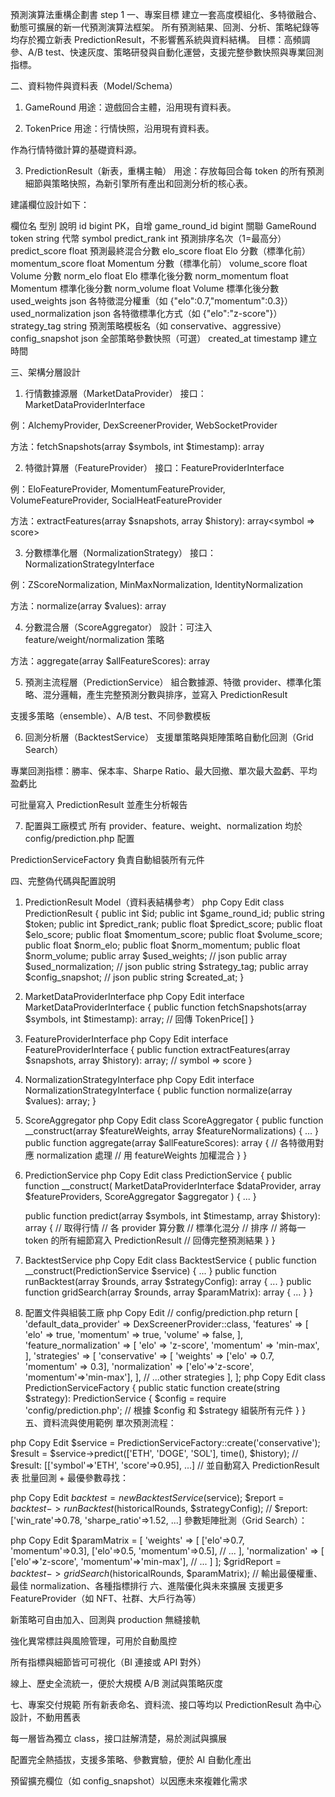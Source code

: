 預測演算法重構企劃書 step 1
一、專案目標
建立一套高度模組化、多特徵融合、動態可擴展的新一代預測演算法框架。
所有預測結果、回測、分析、策略紀錄等均存於獨立新表 PredictionResult，不影響舊系統與資料結構。
目標：高頻調參、A/B test、快速灰度、策略研發與自動化運營，支援完整參數快照與專業回測指標。

二、資料物件與資料表（Model/Schema）
1. GameRound
用途：遊戲回合主體，沿用現有資料表。

2. TokenPrice
用途：行情快照，沿用現有資料表。

作為行情特徵計算的基礎資料源。

3. PredictionResult（新表，重構主軸）
用途：存放每回合每 token 的所有預測細節與策略快照，為新引擎所有產出和回測分析的核心表。

建議欄位設計如下：

欄位名	型別	說明
id	bigint	PK，自增
game_round_id	bigint	關聯 GameRound
token	string	代幣 symbol
predict_rank	int	預測排序名次（1=最高分）
predict_score	float	預測最終混合分數
elo_score	float	Elo 分數（標準化前）
momentum_score	float	Momentum 分數（標準化前）
volume_score	float	Volume 分數
norm_elo	float	Elo 標準化後分數
norm_momentum	float	Momentum 標準化後分數
norm_volume	float	Volume 標準化後分數
used_weights	json	各特徵混分權重（如 {"elo":0.7,"momentum":0.3}）
used_normalization	json	各特徵標準化方式（如 {"elo":"z-score"}）
strategy_tag	string	預測策略模板名（如 conservative、aggressive）
config_snapshot	json	全部策略參數快照（可選）
created_at	timestamp	建立時間

三、架構分層設計
1. 行情數據源層（MarketDataProvider）
接口：MarketDataProviderInterface

例：AlchemyProvider, DexScreenerProvider, WebSocketProvider

方法：fetchSnapshots(array $symbols, int $timestamp): array<TokenPrice>

2. 特徵計算層（FeatureProvider）
接口：FeatureProviderInterface

例：EloFeatureProvider, MomentumFeatureProvider, VolumeFeatureProvider, SocialHeatFeatureProvider

方法：extractFeatures(array $snapshots, array $history): array<symbol => score>

3. 分數標準化層（NormalizationStrategy）
接口：NormalizationStrategyInterface

例：ZScoreNormalization, MinMaxNormalization, IdentityNormalization

方法：normalize(array $values): array

4. 分數混合層（ScoreAggregator）
設計：可注入 feature/weight/normalization 策略

方法：aggregate(array $allFeatureScores): array

5. 預測主流程層（PredictionService）
組合數據源、特徵 provider、標準化策略、混分邏輯，產生完整預測分數與排序，並寫入 PredictionResult

支援多策略（ensemble）、A/B test、不同參數模板

6. 回測分析層（BacktestService）
支援單策略與矩陣策略自動化回測（Grid Search）

專業回測指標：勝率、保本率、Sharpe Ratio、最大回撤、單次最大盈虧、平均盈虧比

可批量寫入 PredictionResult 並產生分析報告

7. 配置與工廠模式
所有 provider、feature、weight、normalization 均於 config/prediction.php 配置

PredictionServiceFactory 負責自動組裝所有元件

四、完整偽代碼與配置說明
1. PredictionResult Model（資料表結構參考）
php
Copy
Edit
class PredictionResult {
    public int $id;
    public int $game_round_id;
    public string $token;
    public int $predict_rank;
    public float $predict_score;
    public float $elo_score;
    public float $momentum_score;
    public float $volume_score;
    public float $norm_elo;
    public float $norm_momentum;
    public float $norm_volume;
    public array $used_weights; // json
    public array $used_normalization; // json
    public string $strategy_tag;
    public array $config_snapshot; // json
    public string $created_at;
}
2. MarketDataProviderInterface
php
Copy
Edit
interface MarketDataProviderInterface {
    public function fetchSnapshots(array $symbols, int $timestamp): array; // 回傳 TokenPrice[]
}
3. FeatureProviderInterface
php
Copy
Edit
interface FeatureProviderInterface {
    public function extractFeatures(array $snapshots, array $history): array; // symbol => score
}
4. NormalizationStrategyInterface
php
Copy
Edit
interface NormalizationStrategyInterface {
    public function normalize(array $values): array;
}
5. ScoreAggregator
php
Copy
Edit
class ScoreAggregator {
    public function __construct(array $featureWeights, array $featureNormalizations) { ... }
    public function aggregate(array $allFeatureScores): array {
        // 各特徵用對應 normalization 處理
        // 用 featureWeights 加權混合
    }
}
6. PredictionService
php
Copy
Edit
class PredictionService {
    public function __construct(
        MarketDataProviderInterface $dataProvider,
        array $featureProviders,
        ScoreAggregator $aggregator
    ) { ... }

    public function predict(array $symbols, int $timestamp, array $history): array {
        // 取得行情
        // 各 provider 算分數
        // 標準化混分
        // 排序
        // 將每一 token 的所有細節寫入 PredictionResult
        // 回傳完整預測結果
    }
}
7. BacktestService
php
Copy
Edit
class BacktestService {
    public function __construct(PredictionService $service) { ... }
    public function runBacktest(array $rounds, array $strategyConfig): array { ... }
    public function gridSearch(array $rounds, array $paramMatrix): array { ... }
}
8. 配置文件與組裝工廠
php
Copy
Edit
// config/prediction.php
return [
    'default_data_provider' => DexScreenerProvider::class,
    'features' => [
        'elo' => true,
        'momentum' => true,
        'volume' => false,
    ],
    'feature_normalization' => [
        'elo' => 'z-score',
        'momentum' => 'min-max',
    ],
    'strategies' => [
        'conservative' => [
            'weights' => ['elo' => 0.7, 'momentum' => 0.3],
            'normalization' => ['elo'=>'z-score', 'momentum'=>'min-max'],
        ],
        // ...other strategies
    ],
];
php
Copy
Edit
class PredictionServiceFactory {
    public static function create(string $strategy): PredictionService {
        $config = require 'config/prediction.php';
        // 根據 $config 和 $strategy 組裝所有元件
    }
}
五、資料流與使用範例
單次預測流程：

php
Copy
Edit
$service = PredictionServiceFactory::create('conservative');
$result = $service->predict(['ETH', 'DOGE', 'SOL'], time(), $history);
// $result: [['symbol'=>'ETH', 'score'=>0.95], ...]
// 並自動寫入 PredictionResult 表
批量回測 + 最優參數尋找：

php
Copy
Edit
$backtest = new BacktestService($service);
$report = $backtest->runBacktest($historicalRounds, $strategyConfig);
// $report: ['win_rate'=>0.78, 'sharpe_ratio'=>1.52, ...]
參數矩陣批測（Grid Search）：

php
Copy
Edit
$paramMatrix = [
    'weights' => [
        ['elo'=>0.7, 'momentum'=>0.3],
        ['elo'=>0.5, 'momentum'=>0.5],
        // ...
    ],
    'normalization' => [
        ['elo'=>'z-score', 'momentum'=>'min-max'],
        // ...
    ]
];
$gridReport = $backtest->gridSearch($historicalRounds, $paramMatrix);
// 輸出最優權重、最佳 normalization、各種指標排行
六、進階優化與未來擴展
支援更多 FeatureProvider（如 NFT、社群、大戶行為等）

新策略可自由加入、回測與 production 無縫接軌

強化異常標註與風險管理，可用於自動風控

所有指標與細節皆可可視化（BI 連接或 API 對外）

線上、歷史全流統一，便於大規模 A/B 測試與策略灰度

七、專案交付規範
所有新表命名、資料流、接口等均以 PredictionResult 為中心設計，不動用舊表

每一層皆為獨立 class，接口註解清楚，易於測試與擴展

配置完全熱插拔，支援多策略、參數實驗，便於 AI 自動化產出

預留擴充欄位（如 config_snapshot）以因應未來複雜化需求
